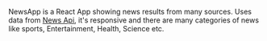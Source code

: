 NewsApp is a React App showing news results from many sources. Uses data from [News Api](https://newsapi.org/), it's responsive and there are many categories of news like sports, Entertainment, Health, Science etc.
